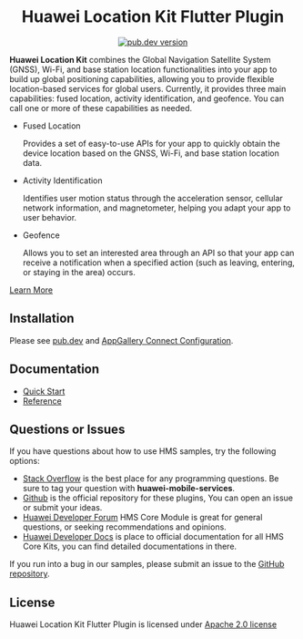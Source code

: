 <p align="center">
  <h1 align="center">Huawei Location Kit Flutter Plugin</h1></p>

<p align="center">
  <a href="https://pub.dev/packages/huawei_location"><img src="https://img.shields.io/pub/v/huawei_location?style=for-the-badge
  =for-the-badge" alt="pub.dev version"></a>
</p>

 **Huawei Location Kit** combines the Global Navigation Satellite System (GNSS), Wi-Fi, and base station location functionalities into your app to build up global positioning capabilities, allowing you to provide flexible location-based services for global users. Currently, it provides three main capabilities: fused location, activity identification, and geofence. You can call one or more of these capabilities as needed.
   
- Fused Location

    Provides a set of easy-to-use APIs for your app to quickly obtain the device location based on the GNSS, Wi-Fi, and base station location data.

- Activity Identification

    Identifies user motion status through the acceleration sensor, cellular network information, and magnetometer, helping you adapt your app to user behavior.

- Geofence

    Allows you to set an interested area through an API so that your app can receive a notification when a specified action (such as leaving, entering, or staying in the area) occurs.

[Learn More](https://developer.huawei.com/consumer/en/doc/development/HMS-Plugin-Guides/introduction-0000001050191280?ha_source=hms1)

## Installation

Please see [pub.dev](https://pub.dev/packages/huawei_location/install) and [AppGallery Connect Configuration](https://developer.huawei.com/consumer/en/doc/development/HMS-Plugin-Guides/config-agc-0000001074425474?ha_source=hms1).

## Documentation

- [Quick Start](https://developer.huawei.com/consumer/en/doc/development/HMS-Plugin-Guides/fused-location-0000001050191288?ha_source=hms1)
- [Reference](https://developer.huawei.com/consumer/en/doc/development/HMS-Plugin-References/overview-0000001057833710?ha_source=hms1)

## Questions or Issues

If you have questions about how to use HMS samples, try the following options:
- [Stack Overflow](https://stackoverflow.com/questions/tagged/huawei-mobile-services) is the best place for any programming questions. Be sure to tag your question with 
**huawei-mobile-services**.
- [Github](https://github.com/HMS-Core/hms-flutter-plugin) is the official repository for these plugins, You can open an issue or submit your ideas.
- [Huawei Developer Forum](https://forums.developer.huawei.com/forumPortal/en/home?fid=0101187876626530001&ha_source=hms1) HMS Core Module is great for general questions, or seeking recommendations and opinions.
- [Huawei Developer Docs](https://developer.huawei.com/consumer/en/doc/overview/HMS-Core-Plugin?ha_source=hms1) is place to official documentation for all HMS Core Kits, you can find detailed documentations in there.

If you run into a bug in our samples, please submit an issue to the [GitHub repository](https://github.com/HMS-Core/hms-flutter-plugin).

## License

Huawei Location Kit Flutter Plugin is licensed under [Apache 2.0 license](LICENSE)

